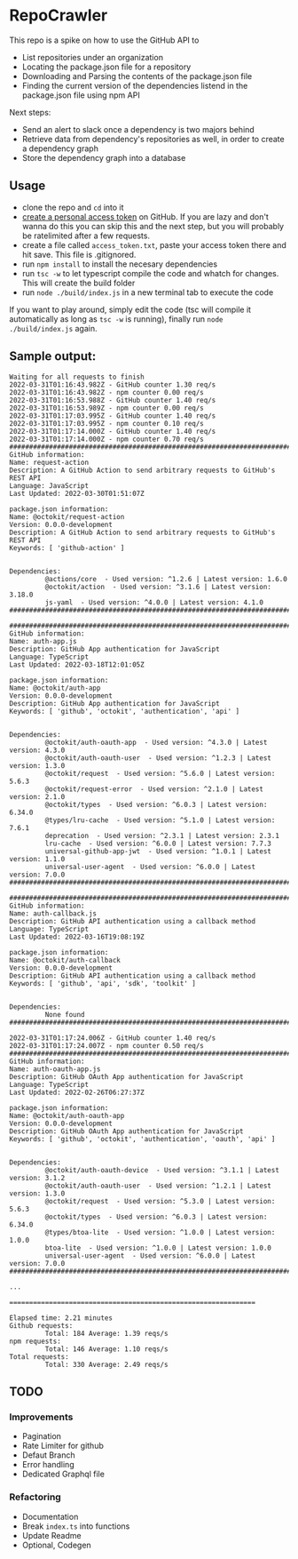 # RepoCrawler

This repo is a spike on how to use the GitHub API to
 - List repositories under an organization
 - Locating the package.json file for a repository
 - Downloading and Parsing the contents of the package.json file
 - Finding the current version of the dependencies listend in the package.json file using npm API
 
Next steps:
 - Send an alert to slack once a dependency is two majors behind
 - Retrieve data from dependency's repositories as well, in order to create a dependency graph
 - Store the dependency graph into a database


## Usage
 - clone the repo and `cd` into it
 - [create a personal access token](https://docs.github.com/en/authentication/keeping-your-account-and-data-secure/creating-a-personal-access-token) on GitHub. If you are lazy and don't wanna do this you can skip this and the next step, but you will probably be ratelimited after a few requests.
 - create a file called `access_token.txt`, paste your access token there and hit save. This file is .gitignored. 
 - run `npm install` to install the necesary dependencies
 - run `tsc -w` to let typescript compile the code and whatch for changes. This will create the build folder
 - run `node ./build/index.js` in a new terminal tab to execute the code

If you want to play around, simply edit the code (tsc will compile it automatically as long as `tsc -w` is running), finally run `node ./build/index.js` again.


## Sample output:
```
Waiting for all requests to finish
2022-03-31T01:16:43.982Z - GitHub counter 1.30 req/s
2022-03-31T01:16:43.982Z - npm counter 0.00 req/s
2022-03-31T01:16:53.988Z - GitHub counter 1.40 req/s
2022-03-31T01:16:53.989Z - npm counter 0.00 req/s
2022-03-31T01:17:03.995Z - GitHub counter 1.40 req/s
2022-03-31T01:17:03.995Z - npm counter 0.10 req/s
2022-03-31T01:17:14.000Z - GitHub counter 1.40 req/s
2022-03-31T01:17:14.000Z - npm counter 0.70 req/s
#############################################################################################
GitHub information:
Name: request-action
Description: A GitHub Action to send arbitrary requests to GitHub's REST API
Language: JavaScript
Last Updated: 2022-03-30T01:51:07Z

package.json information:
Name: @octokit/request-action
Version: 0.0.0-development
Description: A GitHub Action to send arbitrary requests to GitHub's REST API
Keywords: [ 'github-action' ]


Dependencies:
         @actions/core  - Used version: ^1.2.6 | Latest version: 1.6.0
         @octokit/action  - Used version: ^3.1.6 | Latest version: 3.18.0
         js-yaml  - Used version: ^4.0.0 | Latest version: 4.1.0
#############################################################################################

#############################################################################################
GitHub information:
Name: auth-app.js
Description: GitHub App authentication for JavaScript
Language: TypeScript
Last Updated: 2022-03-18T12:01:05Z

package.json information:
Name: @octokit/auth-app
Version: 0.0.0-development
Description: GitHub App authentication for JavaScript
Keywords: [ 'github', 'octokit', 'authentication', 'api' ]


Dependencies:
         @octokit/auth-oauth-app  - Used version: ^4.3.0 | Latest version: 4.3.0
         @octokit/auth-oauth-user  - Used version: ^1.2.3 | Latest version: 1.3.0
         @octokit/request  - Used version: ^5.6.0 | Latest version: 5.6.3
         @octokit/request-error  - Used version: ^2.1.0 | Latest version: 2.1.0
         @octokit/types  - Used version: ^6.0.3 | Latest version: 6.34.0
         @types/lru-cache  - Used version: ^5.1.0 | Latest version: 7.6.1
         deprecation  - Used version: ^2.3.1 | Latest version: 2.3.1
         lru-cache  - Used version: ^6.0.0 | Latest version: 7.7.3
         universal-github-app-jwt  - Used version: ^1.0.1 | Latest version: 1.1.0
         universal-user-agent  - Used version: ^6.0.0 | Latest version: 7.0.0
#############################################################################################

#############################################################################################
GitHub information:
Name: auth-callback.js
Description: GitHub API authentication using a callback method
Language: TypeScript
Last Updated: 2022-03-16T19:08:19Z

package.json information:
Name: @octokit/auth-callback
Version: 0.0.0-development
Description: GitHub API authentication using a callback method
Keywords: [ 'github', 'api', 'sdk', 'toolkit' ]


Dependencies:
         None found
#############################################################################################

2022-03-31T01:17:24.006Z - GitHub counter 1.40 req/s
2022-03-31T01:17:24.007Z - npm counter 0.50 req/s
#############################################################################################
GitHub information:
Name: auth-oauth-app.js
Description: GitHub OAuth App authentication for JavaScript
Language: TypeScript
Last Updated: 2022-02-26T06:27:37Z

package.json information:
Name: @octokit/auth-oauth-app
Version: 0.0.0-development
Description: GitHub OAuth App authentication for JavaScript
Keywords: [ 'github', 'octokit', 'authentication', 'oauth', 'api' ]


Dependencies:
         @octokit/auth-oauth-device  - Used version: ^3.1.1 | Latest version: 3.1.2
         @octokit/auth-oauth-user  - Used version: ^1.2.1 | Latest version: 1.3.0
         @octokit/request  - Used version: ^5.3.0 | Latest version: 5.6.3
         @octokit/types  - Used version: ^6.0.3 | Latest version: 6.34.0
         @types/btoa-lite  - Used version: ^1.0.0 | Latest version: 1.0.0
         btoa-lite  - Used version: ^1.0.0 | Latest version: 1.0.0
         universal-user-agent  - Used version: ^6.0.0 | Latest version: 7.0.0
#############################################################################################

... 

==============================================================

Elapsed time: 2.21 minutes
Github requests:
         Total: 184 Average: 1.39 reqs/s
npm requests:
         Total: 146 Average: 1.10 reqs/s
Total requests:
         Total: 330 Average: 2.49 reqs/s

```


## TODO
### Improvements
* Pagination
* Rate Limiter for github
* Defaut Branch
* Error handling
* Dedicated Graphql file


### Refactoring
* Documentation
* Break `index.ts` into functions
* Update Readme
* Optional, Codegen
